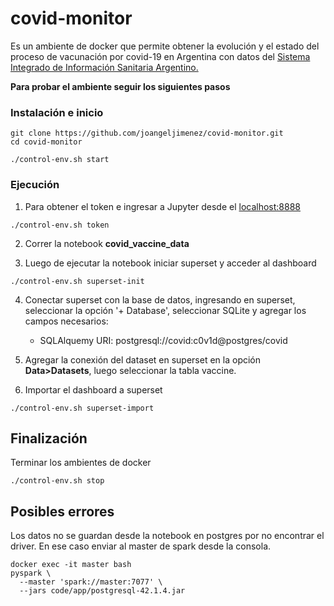 # covid-monitor

Es un ambiente de docker que permite obtener la evolución y el estado del proceso de vacunación por covid-19 en Argentina con datos del [Sistema Integrado de Información Sanitaria Argentino.](https://sisa.msal.gov.ar/sisa/)


**Para probar el ambiente seguir los siguientes pasos** 


### Instalación e inicio 
```shell
git clone https://github.com/joangeljimenez/covid-monitor.git 
cd covid-monitor

./control-env.sh start
```
### Ejecución 

1. Para obtener el token e ingresar a Jupyter desde el [localhost:8888](http://localhost:8888/)
 ```shell
./control-env.sh token 
```

2. Correr la notebook **covid_vaccine_data** 


3. Luego de ejecutar la notebook iniciar superset y acceder al dashboard 
```shell
./control-env.sh superset-init 
```

4. Conectar superset con la base de datos, ingresando en superset, seleccionar la opción '+ Database', seleccionar SQLite y agregar los campos necesarios: 
      - SQLAlquemy URI: postgresql://covid:c0v1d@postgres/covid  



5. Agregar la conexión del dataset en superset en la opción **Data>Datasets**, luego seleccionar la tabla vaccine. 


6. Importar el dashboard a superset 
  ```shell
./control-env.sh superset-import
```

## Finalización 

Terminar los ambientes de docker 
```shell
./control-env.sh stop 
```

## Posibles errores 

Los datos no se guardan desde la notebook en postgres por no encontrar el driver. En ese caso enviar al master de spark desde la consola. 

```shell
docker exec -it master bash
pyspark \
  --master 'spark://master:7077' \
  --jars code/app/postgresql-42.1.4.jar
```




